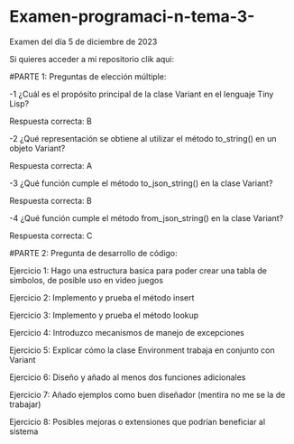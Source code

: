 # Examen-programaci-n-tema-3-
Examen del día 5 de diciembre de 2023

Si quieres acceder a mi repositorio clik aqui: 

#PARTE 1: Preguntas de elección múltiple:

-1 ¿Cuál es el propósito principal de la clase Variant en el lenguaje Tiny Lisp?

Respuesta correcta: B

-2 ¿Qué representación se obtiene al utilizar el método to_string() en un objeto Variant?

Respuesta correcta: A

-3 ¿Qué función cumple el método to_json_string() en la clase Variant?

Respuesta correcta: B

-4 ¿Qué función cumple el método from_json_string() en la clase Variant?

Respuesta correcta: C

#PARTE 2: Pregunta de desarrollo de código:

Ejercicio 1: Hago una estructura basica para poder crear una tabla de simbolos, de posible uso en video juegos 

Ejercicio 2: Implemento y prueba el método insert

Ejercicio 3: Implemento y prueba el método lookup

Ejercicio 4: Introduzco mecanismos de manejo de excepciones 

Ejercicio 5: Explicar cómo la clase Environment trabaja en conjunto con Variant

Ejercicio 6: Diseño y añado al menos dos funciones adicionales

Ejercicio 7: Añado ejemplos como buen diseñador (mentira no me se la de trabajar)

Ejercicio 8: Posibles mejoras o extensiones que podrían beneficiar al sistema



